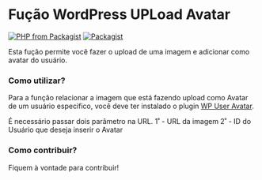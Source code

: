 # Fução WordPress UPLoad Avatar

[![PHP from Packagist](https://img.shields.io/packagist/php-v/symfony/symfony.svg)]()
[![Packagist](https://img.shields.io/packagist/dm/doctrine/orm.svg)]()

Esta fução permite você fazer o upload de uma imagem e adicionar como avatar do usuário.

### Como utilizar? ###

Para a função relacionar a imagem que está fazendo upload como Avatar de um usuário especifico, você deve ter instalado o plugin [WP User Avatar](https://br.wordpress.org/plugins/wp-user-avatar/).

É necessário passar dois parâmetro na URL. 
1˚ - URL da imagem
2˚ - ID do Usuário que deseja inserir o Avatar

### Como contribuir? ###

Fiquem à vontade para contribuir!